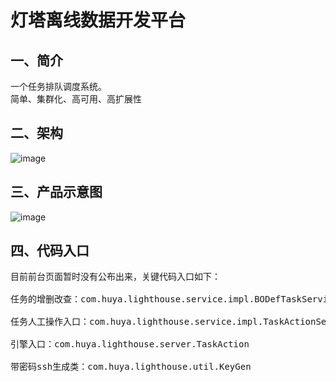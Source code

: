 灯塔离线数据开发平台
===================

一、简介
---------------------
<pre>
一个任务排队调度系统。
简单、集群化、高可用、高扩展性
</pre>

二、架构
---------------------
![image](https://github.com/meteorchenwu/lighthouse/blob/master/doc/%E6%9E%B6%E6%9E%84/lighthouse%E6%9E%B6%E6%9E%84%E5%9B%BE.png)

三、产品示意图
---------------------
![image](https://github.com/meteorchenwu/lighthouse/blob/master/doc/%E9%A1%B5%E9%9D%A2%E5%8E%9F%E5%9E%8B/%E6%A6%82%E5%86%B5.jpg)

四、代码入口
---------------------
<pre>
目前前台页面暂时没有公布出来，关键代码入口如下：

任务的增删改查：com.huya.lighthouse.service.impl.BODefTaskServiceImpl

任务人工操作入口：com.huya.lighthouse.service.impl.TaskActionServiceImpl

引擎入口：com.huya.lighthouse.server.TaskAction

带密码ssh生成类：com.huya.lighthouse.util.KeyGen
</pre>